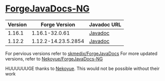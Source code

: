 # [ForgeJavaDocs-NG](https://github.com/Hauteknits/ForgeJavaDocs-NG)

| Version | Forge Version       | Javadoc URL |
| ------- | ------------------- | ----------- |
| 1.16.1  | 1.16.1-32.0.61      | [Javadoc](https://hauteknits.github.io/ForgeJavaDocs-NG/javadoc/1.16.1/allclasses-noframe.html) |
| 1.12.2  | 1.12.2-14.23.5.2854 | [Javadoc](https://hauteknits.github.io/ForgeJavaDocs-NG/javadoc/1.12.2/allclasses-noframe.html) |


For pervious versions refer to [skmedix/ForgeJavaDocs](https://skmedix.github.io/ForgeJavaDocs/)
For more updated versions, refer to [Nekoyue/ForgeJavaDocs-NG](https://github.com/Nekoyue/ForgeJavaDocs-NG)


HUUUUUUGE thanks to [Nekoyue](https://github.com/Nekoyue). This would not be possible without their work